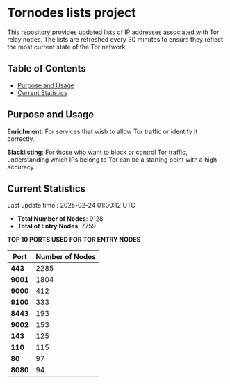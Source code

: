 # Tornodes lists project

This repository provides updated lists of IP addresses associated with Tor relay nodes. The lists are refreshed every 30 minutes to ensure they reflect the most current state of the Tor network.

## Table of Contents

- [Purpose and Usage](#purpose-and-usage)
- [Current Statistics](#current-statistics)


## Purpose and Usage

**Enrichment**: For services that wish to allow Tor traffic or identify it correctly.

**Blacklisting**: For those who want to block or control Tor traffic, understanding which IPs belong to Tor can be a starting point with a high accuracy.

## Current Statistics

Last update time : 2025-02-24 01:00:12 UTC

- **Total Number of Nodes**: 9128
- **Total of Entry Nodes**: 7759

**TOP 10 PORTS USED FOR TOR ENTRY NODES**

| **Port** | **Number of Nodes** |
|------|-----------------|
| **443**   | 2285  |
| **9001**   | 1804  |
| **9000**   | 412  |
| **9100**   | 333  |
| **8443**   | 193  |
| **9002**   | 153  |
| **143**   | 125  |
| **110**   | 115  |
| **80**   | 97  |
| **8080**   | 94  |

